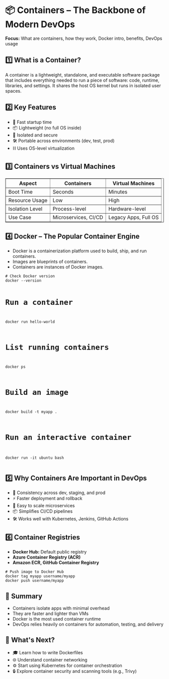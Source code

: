 <!DOCTYPE html>
<html lang="en">
<head>
  <meta charset="UTF-8">
  
</head>
<body>

  <h1>📦 Containers – The Backbone of Modern DevOps</h1>
  <p><strong>Focus:</strong> What are containers, how they work, Docker intro, benefits, DevOps usage</p>

  <!-- 1. What is a Container -->
  <h2>1️⃣ What is a Container?</h2>
  <p>A container is a lightweight, standalone, and executable software package that includes everything needed to run a piece of software: code, runtime, libraries, and settings. It shares the host OS kernel but runs in isolated user spaces.</p>

  <!-- 2. Key Features -->
  <h2>2️⃣ Key Features</h2>
  <ul>
    <li>🚀 Fast startup time</li>
    <li>📦 Lightweight (no full OS inside)</li>
    <li>🔐 Isolated and secure</li>
    <li>🛠️ Portable across environments (dev, test, prod)</li>
    <li>⛓️ Uses OS-level virtualization</li>
  </ul>

  <!-- 3. Containers vs Virtual Machines -->
  <h2>3️⃣ Containers vs Virtual Machines</h2>
  <table border="1" cellpadding="5">
    <tr>
      <th>Aspect</th>
      <th>Containers</th>
      <th>Virtual Machines</th>
    </tr>
    <tr>
      <td>Boot Time</td>
      <td>Seconds</td>
      <td>Minutes</td>
    </tr>
    <tr>
      <td>Resource Usage</td>
      <td>Low</td>
      <td>High</td>
    </tr>
    <tr>
      <td>Isolation Level</td>
      <td>Process-level</td>
      <td>Hardware-level</td>
    </tr>
    <tr>
      <td>Use Case</td>
      <td>Microservices, CI/CD</td>
      <td>Legacy Apps, Full OS</td>
    </tr>
  </table>

  <!-- 4. Docker Basics -->
  <h2>4️⃣ Docker – The Popular Container Engine</h2>
  <ul>
    <li>Docker is a containerization platform used to build, ship, and run containers.</li>
    <li>Images are blueprints of containers.</li>
    <li>Containers are instances of Docker images.</li>
  </ul>
  <pre><code># Check Docker version
docker --version

# Run a container
docker run hello-world

# List running containers
docker ps

# Build an image
docker build -t myapp .

# Run an interactive container
docker run -it ubuntu bash</code></pre>

  <!-- 5. Benefits in DevOps -->
  <h2>5️⃣ Why Containers Are Important in DevOps</h2>
  <ul>
    <li>🔁 Consistency across dev, staging, and prod</li>
    <li>⚡ Faster deployment and rollback</li>
    <li>🔬 Easy to scale microservices</li>
    <li>📦 Simplifies CI/CD pipelines</li>
    <li>🛠️ Works well with Kubernetes, Jenkins, GitHub Actions</li>
  </ul>

  <!-- 6. Container Registries -->
  <h2>6️⃣ Container Registries</h2>
  <ul>
    <li><strong>Docker Hub:</strong> Default public registry</li>
    <li><strong>Azure Container Registry (ACR)</strong></li>
    <li><strong>Amazon ECR, GitHub Container Registry</strong></li>
  </ul>
  <pre><code># Push image to Docker Hub
docker tag myapp username/myapp
docker push username/myapp</code></pre>

  <!-- 7. Summary -->
  <h2>🧠 Summary</h2>
  <ul>
    <li>Containers isolate apps with minimal overhead</li>
    <li>They are faster and lighter than VMs</li>
    <li>Docker is the most used container runtime</li>
    <li>DevOps relies heavily on containers for automation, testing, and delivery</li>
  </ul>

  <!-- 8. What's Next -->
  <h2>📍 What's Next?</h2>
  <ul>
    <li>🎓 Learn how to write Dockerfiles</li>
    <li>🌐 Understand container networking</li>
    <li>⚙️ Start using Kubernetes for container orchestration</li>
    <li>🔒 Explore container security and scanning tools (e.g., Trivy)</li>
  </ul>

</body>
</html>
